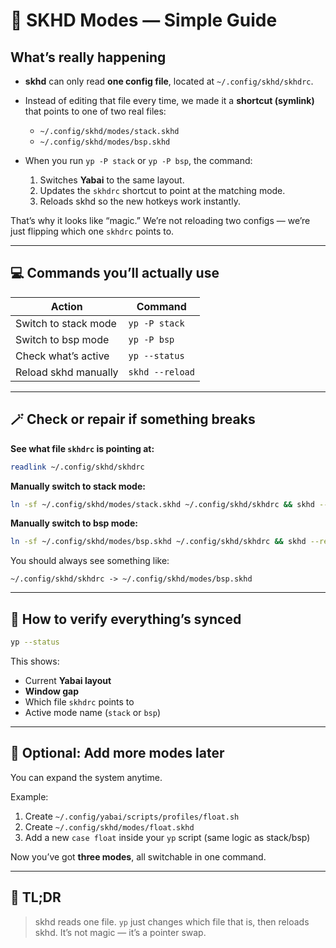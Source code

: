 # 🧠 SKHD Modes — Simple Guide

## What’s really happening

- **skhd** can only read **one config file**, located at
  `~/.config/skhd/skhdrc`.

- Instead of editing that file every time, we made it a **shortcut (symlink)** that points to one of two real files:
  - `~/.config/skhd/modes/stack.skhd`
  - `~/.config/skhd/modes/bsp.skhd`

- When you run `yp -P stack` or `yp -P bsp`, the command:
  1. Switches **Yabai** to the same layout.
  2. Updates the `skhdrc` shortcut to point at the matching mode.
  3. Reloads skhd so the new hotkeys work instantly.

That’s why it looks like “magic.”
We’re not reloading two configs — we’re just flipping which one `skhdrc` points to.

---

## 💻 Commands you’ll actually use

| Action               | Command         |
| -------------------- | --------------- |
| Switch to stack mode | `yp -P stack`   |
| Switch to bsp mode   | `yp -P bsp`     |
| Check what’s active  | `yp --status`   |
| Reload skhd manually | `skhd --reload` |

---

## 🪄 Check or repair if something breaks

**See what file `skhdrc` is pointing at:**

```bash
readlink ~/.config/skhd/skhdrc
```

**Manually switch to stack mode:**

```bash
ln -sf ~/.config/skhd/modes/stack.skhd ~/.config/skhd/skhdrc && skhd --reload
```

**Manually switch to bsp mode:**

```bash
ln -sf ~/.config/skhd/modes/bsp.skhd ~/.config/skhd/skhdrc && skhd --reload
```

You should always see something like:

```
~/.config/skhd/skhdrc -> ~/.config/skhd/modes/bsp.skhd
```

---

## 🧩 How to verify everything’s synced

```bash
yp --status
```

This shows:

- Current **Yabai layout**
- **Window gap**
- Which file `skhdrc` points to
- Active mode name (`stack` or `bsp`)

---

## 🚀 Optional: Add more modes later

You can expand the system anytime.

Example:

1. Create `~/.config/yabai/scripts/profiles/float.sh`
2. Create `~/.config/skhd/modes/float.skhd`
3. Add a new `case float` inside your `yp` script
   (same logic as stack/bsp)

Now you’ve got **three modes**, all switchable in one command.

---

## 🧱 TL;DR

> skhd reads one file.
> `yp` just changes which file that is, then reloads skhd.
> It’s not magic — it’s a pointer swap.


